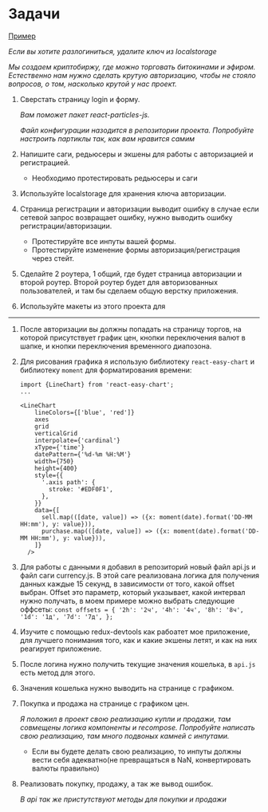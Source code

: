 # Задачи

[Пример](http://5a26994e4c4b9335b1c950ef.nervous-mahavira-382e88.netlify.com/)

_Если вы хотите разлогиниться, удалите ключ из localstorage_

_Мы создаем криптобиржу, где можно торговать битокинами и эфиром. Естественно нам нужно сделать
крутую авторизацию, чтобы не стояло вопросов, о том, насколько крутой у нас проект._

1.  Сверстать страницу login и форму.

    _Вам поможет пакет react-particles-js._

    _Файл конфигурации назодится в репозитории проекта. Попробуйте настроить партиклы так, как вам
    нравится самим_

1.  Напишите саги, редьюсеры и экшены для работы с авторизацией и регистрацией.
    * Необходимо протестировать редьюсеры и саги
1.  Используйте localstorage для хранения ключа авторизации.
1.  Страница регистрации и авторизации выводит ошибку в случае если сетевой запрос возвращает
    ошибку, нужно выводить ошибку регистрации/авторизации.
    * Протестируйте все инпуты вашей формы.
    * Протестируйте изменение формы авторизация/регистрация через стейт.
1.  Сделайте 2 роутера, 1 общий, где будет страница авторизации и второй роутер. Второй роутер будет
    для авторизованных пользователей, и там бы сделаем общую верстку приложения.
1.  Используйте макеты из этого проекта для

---

1.  После авторизации вы должны попадать на страницу торгов, на которой присутствует график цен,
    кнопки переключения валют в шапке, и кнопки переключения временного диапозона.
1.  Для рисования графика я использую библиотеку `react-easy-chart` и библиотеку `moment` для
    форматирования времени:

    ```
    import {LineChart} from 'react-easy-chart';
    ...

    <LineChart
        lineColors={['blue', 'red']}
        axes
        grid
        verticalGrid
        interpolate={'cardinal'}
        xType={'time'}
        datePattern={'%d-%m %H:%M'}
        width={750}
        height={400}
        style={{
          '.axis path': {
            stroke: '#EDF0F1',
          },
        }}
        data={[
          sell.map(([date, value]) => ({x: moment(date).format('DD-MM HH:mm'), y: value})),
          purchase.map(([date, value]) => ({x: moment(date).format('DD-MM HH:mm'), y: value})),
        ]}
      />
    ```

1.  Для работы с данными я добавил в репозиторий новый файл api.js и файл саги currency.js. В этой
    саге реализована логика для получения данных каждые 15 секунд, в зависимости от того, какой
    offset выбран. Offset это параметр, который указывает, какой интервал нужно получать, в моем
    примере можно выбрать следующие оффсеты:
    `const offsets = { '2h': '2ч', '4h': '4ч', '8h': '8ч', '1d': '1д', '7d': '7д', };`
1.  Изучите с помощью redux-devtools как рабоатет мое приложение, для лучшего понимания того, как и
    какие экшены летят, и как на них реагирует приложение.

1.  После логина нужно получить текущие значения кошелька, в `api.js` есть метод для этого.
1.  Значения кошелька нужно выводить на странице с графиком.
1.  Покупка и продажа на странице с графиком цен.

    _Я положил в проект свою реализацию купли и продажи, там совмещены логика компоненты и
    recompose._ _Попробуйте написать свою реализацию, там много подвоных камней с инпутами._

    * Если вы будете делать свою реализацию, то инпуты должны вести себя адекватно(не превращаться в
      NaN, конвертировать валюты правильно)

1.  Реализовать покупку, продажу, а так же вывод ошибок.

    _В api так же пристутствуют методы для покупки и продажи_
